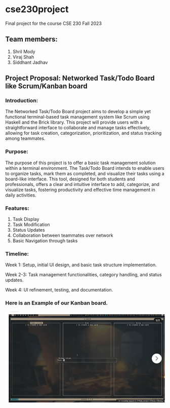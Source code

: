 # cse230project
Final project for the course CSE 230 Fall 2023
## Team members:
1. Shril Mody
2. Viraj Shah
3. Siddhant Jadhav

## Project Proposal: Networked Task/Todo Board like Scrum/Kanban board
### Introduction:
The Networked Task/Todo Board project aims to develop a simple yet functional terminal-based task management system like Scrum using Haskell and the Brick library. This project will provide users with a straightforward interface to collaborate and manage tasks effectively, allowing for task creation, categorization, prioritization, and status tracking among teammates.

### Purpose:
The purpose of this project is to offer a basic task management solution within a terminal environment. The Task/Todo Board intends to enable users to organize tasks, mark them as completed, and visualize their tasks using a board-like interface. This tool, designed for both students and professionals, offers a clear and intuitive interface to add, categorize, and visualize tasks, fostering productivity and effective time management in daily activities.

### Features:
1. Task Display
2. Task Modification
3. Status Updates
4. Collaboration between teammates over network
5. Basic Navigation through tasks

### Timeline:
Week 1: Setup, initial UI design, and basic task structure implementation.  

Week 2-3: Task management functionalities, category handling, and status updates.  

Week 4: UI refinement, testing, and documentation.

### Here is an Example of our Kanban board.
![Example Image](./asset/project_example.png)
